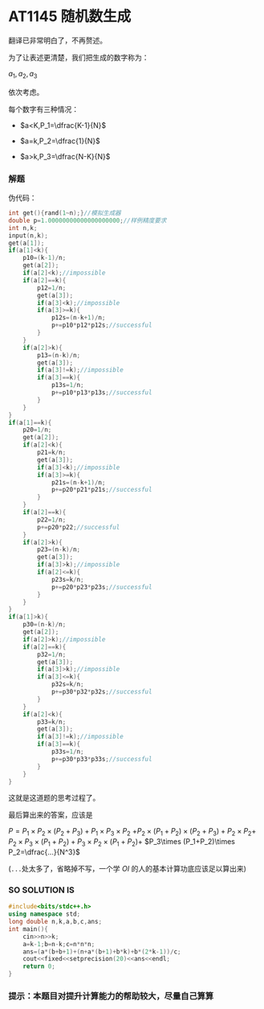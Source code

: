 # AT1145 随机数生成

翻译已非常明白了，不再赘述。

为了让表述更清楚，我们把生成的数字称为：

$a_1,a_2,a_3$ 

依次考虑。

每个数字有三种情况：

- $a<K,P_1=\dfrac{K-1}{N}$

- $a=k,P_2=\dfrac{1}{N}$ 

- $a>k,P_3=\dfrac{N-K}{N}$

### 解题

伪代码：

```cpp
int get(){rand(1~n);}//模拟生成器
double p=1.00000000000000000000;//样例精度要求
int n,k;
input(n,k);
get(a[1]);
if(a[1]<k){
	p10=(k-1)/n;
	get(a[2]);
	if(a[2]<k);//impossible
	if(a[2]==k){
		p12=1/n;
		get(a[3]);
		if(a[3]<k);//impossible
		if(a[3]>=k){
			p12s=(n-k+1)/n;
			p+=p10*p12*p12s;//successful
		}
	}
	if(a[2]>k){
		p13=(n-k)/n;
		get(a[3]);
		if(a[3]!=k);//impossible
		if(a[3]==k){
			p13s=1/n;
			p+=p10*p13*p13s;//successful
		}
	}
}
if(a[1]==k){
	p20=1/n;
	get(a[2]);
	if(a[2]<k){
		p21=k/n;
		get(a[3]);
		if(a[3]<k);//impossible
		if(a[3]>=k){
			p21s=(n-k+1)/n;
			p+=p20*p21*p21s;//successful
		}
	}
	if(a[2]==k){
		p22=1/n;
		p+=p20*p22;//successful
	}
	if(a[2]>k){
		p23=(n-k)/n;
		get(a[3]);
		if(a[3]>k);//impossible
		if(a[2]<=k){
			p23s=k/n;
			p+=p20*p23*p23s;//successful
		}
	}
}
if(a[1]>k){
	p30=(n-k)/n;
	get(a[2]);
	if(a[2]>k);//impossible
	if(a[2]==k){
		p32=1/n;
		get(a[3]);
		if(a[3]>k);//impossible
		if(a[3]<=k){
			p32s=k/n;
			p+=p30*p32*p32s;//successful
		}
	}
	if(a[2]<k){
		p33=k/n;
		get(a[3]);
		if(a[3]!=k);//impossible
		if(a[3]==k){
			p33s=1/n;
			p+=p30*p33*p33s;//successful
		}
	}	
}
```

这就是这道题的思考过程了。

最后算出来的答案，应该是

$P=P_1\times P_2\times (P_2+P_3)+P_1\times P_3\times P_2$
$+P_2\times (P_1+P_2)\times (P_2+P_3)+ P_2\times P_2+$
$P_2\times P_3\times (P_1+P_2)+ P_3\times P_2\times (P_1+P_2)+$
$P_3\times (P_1+P_2)\times P_2=\dfrac{...}{N^3}$

(`...`处太多了，省略掉不写，一个学 $OI$ 的人的基本计算功底应该足以算出来)

### SO SOLUTION IS

```cpp
#include<bits/stdc++.h>
using namespace std;
long double n,k,a,b,c,ans;
int main(){
	cin>>n>>k;
	a=k-1;b=n-k;c=n*n*n;
	ans=(a*(b+b+1)+(n+a*(b+1)+b*k)+b*(2*k-1))/c;
	cout<<fixed<<setprecision(20)<<ans<<endl;
	return 0;
}
```

### 提示：本题目对提升计算能力的帮助较大，尽量自己算算